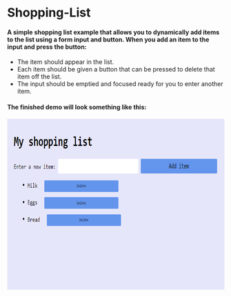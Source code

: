 # Shopping-List

#### A simple shopping list example that allows you to dynamically add items to the list using a form input and button. When you add an item to the input and press the button:

- The item should appear in the list.
- Each item should be given a button that can be pressed to delete that item off the list.
- The input should be emptied and focused ready for you to enter another item.

#### The finished demo will look something like this:

<img src="/img/SL.PNG" width=791px height=397px>
